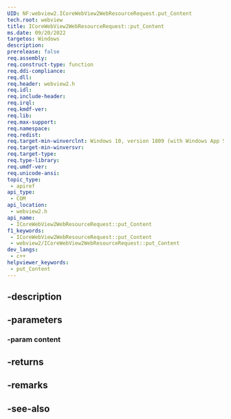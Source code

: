 ```yaml
---
UID: NF:webview2.ICoreWebView2WebResourceRequest.put_Content
tech.root: webview
title: ICoreWebView2WebResourceRequest::put_Content
ms.date: 09/20/2022
targetos: Windows
description: 
prerelease: false
req.assembly: 
req.construct-type: function
req.ddi-compliance: 
req.dll: 
req.header: webview2.h
req.idl: 
req.include-header: 
req.irql: 
req.kmdf-ver: 
req.lib: 
req.max-support: 
req.namespace: 
req.redist: 
req.target-min-winverclnt: Windows 10, version 1809 (with Windows App SDK 1.1 or later)
req.target-min-winversvr: 
req.target-type: 
req.type-library: 
req.umdf-ver: 
req.unicode-ansi: 
topic_type:
 - apiref
api_type:
 - COM
api_location:
 - webview2.h
api_name:
 - ICoreWebView2WebResourceRequest::put_Content
f1_keywords:
 - ICoreWebView2WebResourceRequest::put_Content
 - webview2/ICoreWebView2WebResourceRequest::put_Content
dev_langs:
 - c++
helpviewer_keywords:
 - put_Content
---
```


## -description

## -parameters

### -param content

## -returns

## -remarks

## -see-also


